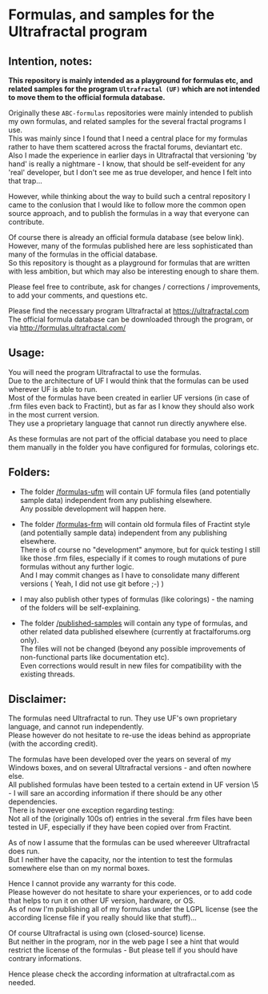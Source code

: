 # Formulas, and samples for the Ultrafractal program   
   
## Intention, notes:   
**This repository is mainly intended as a playground for formulas etc, and related samples for the program `Ultrafractal (UF)` which are not intended to move them to the official formula database.**   
   
Originally these `ABC-formulas` repositories were mainly intended to publish my own formulas, and related samples for the several fractal programs I use.   
This was mainly since I found that I need a central place for my formulas rather to have them scattered across the fractal forums, deviantart etc.   
Also I made the experience in earlier days in Ultrafractal that versioning 'by hand' is really a nightmare - I know, that should be self-eveident for any 'real' developer, but I don't see me as true developer, and hence I felt into that trap...   
   
However, while thinking about the way to build such a central repository I came to the conlusion that I would like to follow more the common open source approach, and to publish the formulas in a way that everyone can contribute.   
   
Of course there is already an official formula database (see below link).   
However, many of the formulas published here are less sophisticated than many of the formulas in the official database.   
So this repository is thought as a playground for formulas that are written with less ambition, but which may also be interesting enough to share them.   
   
Please feel free to contribute, ask for changes / corrections / improvements, to add your comments, and questions etc.   
   
Please find the necessary program Ultrafractal at https://ultrafractal.com   
The official formula database can be downloaded through the program, or via http://formulas.ultrafractal.com/   
   
## Usage:   
You will need the program Ultrafractal to use the formulas.   
Due to the architecture of UF I would think that the formulas can be used wherever UF is able to run.   
Most of the formulas have been created in earlier UF versions (in case of .frm files even back to Fractint), but as far as I know they should also work in the most current version.   
They use a proprietary language that cannot run directly anywhere else.   
   
As these formulas are not part of the official database you need to place them manually in the folder you have configured for formulas, colorings etc.   
   
## Folders:   
- The folder [/formulas-ufm](/formulas-ufm) will contain UF formula files (and potentially sample data) independent from any publishing elsewhere.   
  Any possible development will happen here.   
      
- The folder [/formulas-frm](/formulas-frm) will contain old formula files of Fractint style (and potentially sample data) independent from any publishing elsewhere.   
  There is of course no "development" anymore, but for quick testing I still like those .frm files, especially if it comes to rough mutations of pure formulas without any further logic.   
  And I may commit changes as I have to consolidate many different versions ( Yeah, I did not use git before ;-) )   
      
- I may also publish other types of formulas (like colorings) - the naming of the folders will be self-explaining.   
   
- The folder [/published-samples](/published-samples) will contain any type of formulas, and other related data published elsewhere (currently at fractalforums.org only).    
  The files will not be changed (beyond any possible improvements of non-functional parts like documentation etc).   
  Even corrections would result in new files for compatibility with the existing threads.   
   
## Disclaimer:   
The formulas need Ultrafractal to run. They use UF's own proprietary language, and cannot run independently.   
Please however do not hesitate to re-use the ideas behind as appropriate (with the according credit).   
   
The formulas have been developed over the years on several of my Windows boxes, and on several Ultrafractal versions - and often nowhere else.   
All published formulas have been tested to a certain extend in UF version \5 \- I will sare an according information if there should be any other dependencies.   
There is however one exception regarding testing:     
Not all of the (originally 100s of) entries in the several .frm files have been tested in UF, especially if they have been copied over from Fractint.   
   
As of now I assume that the formulas can be used whereever Ultrafractal does run.   
But I neither have the capacity, nor the intention to test the formulas somewhere else than on my normal boxes.   
   
Hence I cannot provide any warranty for this code.   
Please however do not hesitate to share your experiences, or to add code that helps to run it on other UF version, hardware, or OS.   
As of now I'm publishing all of my formulas under the LGPL license (see the according license file if you really should like that stuff)...   
   
Of course Ultrafractal is using own (closed-source) license.   
But neither in the program, nor in the web page I see a hint that would restrict the license of the formulas - But please tell if you should have contrary informations.   
   
Hence please check the according information at ultrafractal.com as needed.